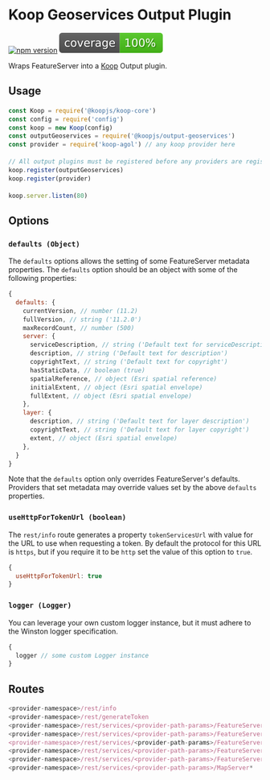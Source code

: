 # Koop Geoservices Output Plugin

[![npm version][npm-img]][npm-url]
![coverage](./coverage.svg)

Wraps FeatureServer into a [Koop](http://koopjs.github.io) Output plugin.

## Usage
```js
const Koop = require('@koopjs/koop-core')
const config = require('config')
const koop = new Koop(config)
const outputGeoservices = require('@koopjs/output-geoservices')
const provider = require('koop-agol') // any koop provider here

// All output plugins must be registered before any providers are registered
koop.register(outputGeoservices)
koop.register(provider)

koop.server.listen(80)
```

## Options

### `defaults (Object)`
The `defaults` options allows the setting of some FeatureServer metadata properties. The `defaults` option should be an object with some of the following properties:

```js
{
  defaults: {
    currentVersion, // number (11.2)
    fullVersion, // string ('11.2.0')
    maxRecordCount, // number (500)
    server: {
      serviceDescription, // string ('Default text for serviceDescription')
      description, // string ('Default text for description')
      copyrightText, // string ('Default text for copyright')
      hasStaticData, // boolean (true)
      spatialReference, // object (Esri spatial reference)
      initialExtent, // object (Esri spatial envelope)
      fullExtent, // object (Esri spatial envelope)
    },
    layer: {
      description, // string ('Default text for layer description')
      copyrightText, // string ('Default text for layer copyright')
      extent, // object (Esri spatial envelope)
    },
  }
}

```
Note that the `defaults` option only overrides FeatureServer's defaults.  Providers that set metadata may override values set by the above `defaults` properties.


### `useHttpForTokenUrl (boolean)`
The `rest/info` route generates a property `tokenServicesUrl` with value for the URL to use when requesting a token. By default the protocol for this URL is `https`, but if you require it to be `http` set the value of this option to `true`.

```js
{
  useHttpForTokenUrl: true
}
```

### `logger (Logger)`
You can leverage your own custom logger instance, but it must adhere to the Winston logger specification.

```js
{
  logger // some custom Logger instance
}
```

## Routes

```js
<provider-namespace>/rest/info
<provider-namespace>/rest/generateToken
<provider-namespace>/rest/services/<provider-path-params>/FeatureServer/:layer/:method
<provider-namespace>/rest/services/<provider-path-params>/FeatureServer/layers
<provider-namespace>/rest/services/<provider-path-params>/FeatureServer/:layer
<provider-namespace>/rest/services/<provider-path-params>/FeatureServer
<provider-namespace>/rest/services/<provider-path-params>/FeatureServer*
<provider-namespace>/rest/services/<provider-path-params>/MapServer*
```

[npm-img]: https://img.shields.io/npm/v/@koopjs/output-geoservices.svg?style=flat-square
[npm-url]: https://www.npmjs.com/package/@koopjs/output-geoservices